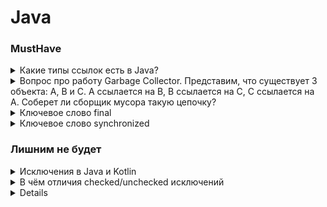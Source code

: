 # Java

### MustHave

<details>
<summary>Какие типы ссылок есть в Java?</summary>

StrongReference, SoftReference, WeakReference, PhantomReference

По сути, различие между всеми типами ссылок только одно — поведение GC с объектами, на которые они
ссылаются.

Strong Reference - Пока такая ссылка жива — объект не будет собран GC, даже если больше не нужен.
🚨 Потенциальный источник утечек памяти, особенно в Android (например, Activity утекла через
слушателя или singleton).

SoftReference — если GC видит что объект доступен только через цепочку soft-ссылок, то он удалит его
из памяти. Потом. Наверно.
🧠 Идея: держи объект в памяти, пока памяти хватает.
Если начинается OutOfMemory, GC может удалить объект.
📦 Применение:

- Реализация памяти для кеша (например, BitmapCache в Android до появления LruCache).
- Позволяет сохранить объект, если он всё ещё потенциально полезен, но не критичен.

WeakReference — если GC видит что объект доступен только через цепочку weak-ссылок, то он удалит его
из памяти.
Как только объект перестал быть strongly reachable, он собирается GC немедленно.
Сам WeakReference остаётся жив, но get() вернёт null, если объект уже собран
📦 Применение:

- Map с автоматическим освобождением объектов — WeakHashMap<K, V>
- Слушатели, обработчики, замыкания — там, где нельзя допустить утечку (LeakCanary любит их ловить).
- Поддержка памяти без препятствий для GC.

PhantomReference — если GC видит что объект доступен только через цепочку phantom-ссылок, то он его
удалит из памяти. После нескольких запусков GC.
⚠️ Этот тип не даёт доступа к объекту вообще — get() всегда возвращает null.
Он используется для отслеживания момента, когда объект точно удалён, чтобы:

- освободить нативные ресурсы,
- делать логирование или слежение за удалением.
  📦 Применение:
- В библиотеках с управлением внешними (non-Java) ресурсами (например, C-библиотеки через JNI).
- Тонкая настройка GC-поведения в JVM internals.

<h3>🧠 Как объяснить это на собеседовании<h3/>
В Java существуют четыре типа ссылок: Strong, Soft, Weak, Phantom.
По умолчанию мы используем strong-ссылки, которые удерживают объект в памяти.
Soft-ссылки используются для кешей — они освобождаются только при нехватке памяти.
Weak-ссылки — для временных или вспомогательных объектов, которые можно собрать немедленно, как
только исчезнет strong-ссылка.
Phantom-ссылки нужны для посмертной обработки и освобождения внешних ресурсов.
Они не дают доступ к объекту, но позволяют отследить его удаление через ReferenceQueue.
Такое разделение позволяет управлять памятью на JVM более гибко, особенно в приложениях с большим
количеством временных объектов, как в Android или серверных кешах.
🔬 Под капотом
Все слабые/мягкие/фантомные ссылки реализованы в пакете java.lang.ref и управляются GC через Reference Queue.
JVM делает «переход объекта в очередь» при его сборке и завершении жизни, давая возможность пост-обработки.

Более детально: https://habr.com/ru/post/169883/

</details>

<details>
<summary>Вопрос про работу Garbage Collector. Представим, что существует 3 объекта: А, В и С. А ссылается на B, B ссылается на C, C ссылается на A. Соберет ли сборщик мусора такую цепочку?</summary>

Да, сборщик мусора соберет такую цепочку. "Живыми" могут считаться только те объекты, до которых мы
можем добраться посредством цепочки ссылок, начиная с корневой (Garbage Collector Root) - ссылки,
непосредственно существующей в выполняемом коде. Если мы представим все объекты и ссылки между ними
как дерево, то нам нужно будет пройти с корневых узлов (точек) по всем рёбрам.
При этом узлы, до которых мы сможем добраться - не мусор, все остальные - мусор. Именно поэтому в
андроид не возникает проблемы с утечкой памяти при возникновении циклических зависимостей. Объекты
А, В и С больше не используются, но каждый из них ссылается на другой. Однако они недостижимы с
помощью цепочки сильных ссылок, начинающейся от корневой ссылки сборщика мусора и будут собраны им.

**Garbage Collector Root**

Если мы представим все объекты и ссылки между ними как дерево, то нам нужно будет пройти с корневых
узлов (точек) по всем рёбрам. При этом узлы, до которых мы сможем добраться - не мусор, все
остальные - мусор. Этот подход получил название “трассировка” (tracing). Существует несколько типов
корневых точек:

- Локальные переменные и параметры методов;
- Активные потоки;
- Статические переменные (так как на них ссылаются их классы);
- Application и Context

![image](https://kmm.icerock.dev/assets/images/gc-f1ce86f0b4235f1b4cec861f0007b7b1.jpg)

[Из базы знаний IceRock. Посмотреть...](https://kmm.icerock.dev/learning/memory_management#%D0%BF%D0%BE%D0%B4%D1%85%D0%BE%D0%B4-garbage-collector-%D0%BD%D0%B0-%D0%B0%D0%BD%D0%B4%D1%80%D0%BE%D0%B8%D0%B4/)

</details>

<details>
<summary>Ключевое слово final</summary>
класс, который нельзя расширить, метод, который нельзя переопределить или завершённый член данных;
</details>

<details>
<summary>Ключевое слово synchronized</summary>
Доступ к участку кода только одному потоку;
</details>

### Лишним не будет

<details>
<summary>Исключения в Java и Kotlin</summary>

![image](https://habrastorage.org/webt/hn/mx/yz/hnmxyzwyfbelfe32oqi1nyite4o.png)

В kotline все ошибки являются непроверяемыми

В java исключения делятся на непроверяемые и проверяемые. Каждая функция должна содержать список
всех проверяемых исключений которые могут в ней произойти.

```java
public void method() throws PanicException {
}
```

<b>Зачем в Java нужно разделение на checked - unchecked, и почему в Kotlin от этого разделения
вообще
отказались:</b>

Почему разделение на checked и unchecked?

Разделение позволяет управлять потенциальными ошибками, которые могут быть исправлены, и отличать их
от ошибок времени выполнения, которые чаще всего являются результатом ошибок в коде.
Это способствует написанию более надежного и устойчивого к ошибкам кода.

В Kotlin отказались от разделения для:

* Уменьшения количества boilerplate-кода.
* Избегание нежелательных исключений: Проверяемые исключения в Java часто могут приводить к
  "ловушкам исключений" (exception traps), когда разработчики просто пробрасывают исключения выше по
  стеку вызовов без реальной обработки ошибки.

</details>

<details>
<summary>В чём отличия checked/unchecked исключений</summary>

Checked исключения, это те, которые должны обрабатываться блоком catch или описываться в сигнатуре
метода. Unchecked могут не обрабатываться и не быть описанными.

Unchecked исключения в Java — наследованные от RuntimeException, checked — от Exception (не включая
unchecked).
</details>

<details>
<details>
<summary>Ключевое слово volatile</summary>
Поле не будет кешироваться в каждом потоке (т.е. копироваться в Thread local cache)
Нельзя будет одновременно двум потокам получать значение переменной
Поле доступно нескольким потокам;
</details>

<details>
<summary>Ключевое слово native</summary>
метод с кодом, написанным на другом языке;
</details>

<details>
<summary>Parcelable vs Serializable</summary>

hashCode позволяет определить корзину для поиска элемента, а equals используется для сравнения
ключей элементов в списке внутри корзины и искомого ключа.

</details>

<details>
<summary>Как узнать тип дженерика во время выполнения программы</summary>

При работе с дженериками есть одна очень важная особенность, о которой необходимо помнить. Она
называется “стирание типов” (type erasure).

Ее суть заключается в том, что внутри класса не хранится никакой информации о его типе-параметре.

Эта информация доступна только на этапе компиляции и стирается (становится недоступной) в runtime.
</details>

<details>
<summary>Как реализованы дженерики внутри?</summary>

Дженерики фактически работают лишь на этапе компиляции. При преобразовании в байт код данные о типе
дженерика стираются (type erasure)
</details>

<details>
<summary>String Pool</summary>

<b>String Pool</b> — это специальная область в куче (Heap), используемая для хранения уникальных
строковых
литералов.
Устраняет необходимость создавать множество одинаковых строковых объектов, сокращая тем самым расход
памятии повышая производительность программ.

<b>Принцип работы</b>:
Когда в коде встречается строковый литерал, JVM проверяет наличие такой строки в пуле:

* Если строка уже присутствует в пуле, то возвращается ссылка на эту строку.
* Если строки нет, она создаётся и помещается в пул, после чего возвращается ссылка на новый объект.
* Строки, созданные через конструктор `new String("...")`, не попадают в пул автоматически. Они
  создают новый объект строки в куче вне пула. Однако такие строки можно явно добавить в пул, вызвав
  метод `intern()`.

Подробное описание с картинками: https://topjava.ru/blog/rukovodstvo-po-string-pool-v-java#5

Чуть более краткое описание работы String Pool: https://easyoffer.ru/question/3970
</details>
